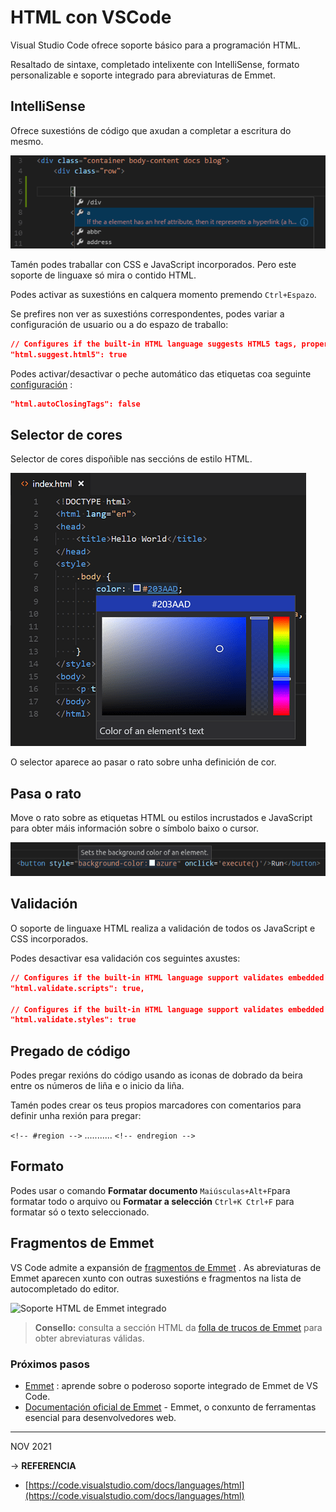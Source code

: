 # HTML con VSCode

Visual Studio Code ofrece soporte básico para a programación HTML.

Resaltado de sintaxe, completado intelixente con IntelliSense, formato personalizable e soporte integrado para abreviaturas de Emmet.

## IntelliSense

Ofrece suxestións de código que axudan a completar a escritura do mesmo.

![HTML IntelliSense](./assets/htmlintellisense.png)

Tamén podes traballar con CSS e JavaScript incorporados. Pero este soporte de linguaxe só mira o contido HTML.

Podes activar as suxestións en calquera momento premendo ```Ctrl+Espazo```.

Se prefires non ver as suxestións correspondentes, podes variar a configuración de usuario ou a do espazo de traballo:

```json
// Configures if the built-in HTML language suggests HTML5 tags, properties and values.
"html.suggest.html5": true
```

Podes activar/desactivar o peche automático das etiquetas coa seguinte [configuración](https://code.visualstudio.com/docs/getstarted/settings) :

```json
"html.autoClosingTags": false
```

## Selector de cores

Selector de cores dispoñible nas seccións de estilo HTML.

![selector de cores en HTML](./assets/color-picker-html.png)

O selector aparece ao pasar o rato sobre unha definición de cor.

## Pasa o rato

Move o rato sobre as etiquetas HTML ou estilos incrustados e JavaScript para obter máis información sobre o símbolo baixo o cursor.

![Hover HTML](./assets/htmlhover.png)

## Validación

O soporte de linguaxe HTML realiza a validación de todos os JavaScript e CSS incorporados.

Podes desactivar esa validación cos seguintes axustes:

```JSON
// Configures if the built-in HTML language support validates embedded scripts.
"html.validate.scripts": true,

// Configures if the built-in HTML language support validates embedded styles.
"html.validate.styles": true
```

## Pregado de código

Podes pregar rexións do código usando as iconas de dobrado da beira entre os números de liña e o inicio da liña.

Tamén podes crear os teus propios marcadores con comentarios para definir unha rexión para pregar:

`<!-- #region -->`  ........... `<!-- endregion -->`

## Formato

Podes usar o comando **Formatar documento** `Maiúsculas+Alt+F`para formatar todo o arquivo ou **Formatar a selección** `Ctrl+K Ctrl+F` para formatar só o texto seleccionado.

## Fragmentos de Emmet

VS Code admite a expansión de [fragmentos de Emmet](https://emmet.io/) . As abreviaturas de Emmet aparecen xunto con outras suxestións e fragmentos na lista de autocompletado do editor.

![Soporte HTML de Emmet integrado](https://code.visualstudio.com/assets/docs/languages/html/emmetsnippet.gif)

> **Consello:** consulta a sección HTML da [folla de trucos de Emmet](https://docs.emmet.io/cheat-sheet) para obter abreviaturas válidas.

### Próximos pasos

- [Emmet](https://code.visualstudio.com/docs/editor/emmet) : aprende sobre o poderoso soporte integrado de Emmet de VS Code.
- [Documentación oficial de Emmet](https://docs.emmet.io/) - Emmet, o conxunto de ferramentas esencial para desenvolvedores web.

____
NOV 2021

&rarr; **REFERENCIA**

- [https://code.visualstudio.com/docs/languages/html](https://code.visualstudio.com/docs/languages/html)
